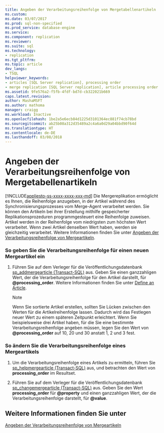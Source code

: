 ```yaml
---
title: Angeben der Verarbeitungsreihenfolge von Mergetabellenartikeln | Microsoft-Dokumentation
ms.custom: 
ms.date: 03/07/2017
ms.prod: sql-non-specified
ms.prod_service: database-engine
ms.service: 
ms.component: replication
ms.reviewer: 
ms.suite: sql
ms.technology:
- replication
ms.tgt_pltfrm: 
ms.topic: article
dev_langs:
- TSQL
helpviewer_keywords:
- articles [SQL Server replication], processing order
- merge replication [SQL Server replication], article processing order
ms.assetid: 9fe576a2-f5fb-4fdf-bd7d-cb322021b669
caps.latest.revision: 
author: MashaMSFT
ms.author: mathoma
manager: craigg
ms.workload: Inactive
ms.openlocfilehash: 1be2a5e6ecb84d1225d3101364ec881f74cb78bd
ms.sourcegitcommit: ab25b08a312d35489a2c4a6a0d29a04bbd90f64d
ms.translationtype: HT
ms.contentlocale: de-DE
ms.lasthandoff: 03/08/2018
---
```

# <a name="specify-the-processing-order-of-merge-table-articles"></a>Angeben der Verarbeitungsreihenfolge von Mergetabellenartikeln
[!INCLUDE[appliesto-ss-xxxx-xxxx-xxx-md](../../../includes/appliesto-ss-xxxx-xxxx-xxx-md.md)]
  Die Mergereplikation ermöglicht es Ihnen, die Reihenfolge anzugeben, in der Artikel während des Synchronisierungsprozesses vom Merge-Agent verarbeitet werden. Sie können den Artikeln bei ihrer Erstellung mithilfe gespeicherter Replikationsprozeduren programmgesteuert eine Reihenfolge zuweisen. Artikel werden in der Reihenfolge vom niedrigsten zum höchsten Wert verarbeitet. Wenn zwei Artikel denselben Wert haben, werden sie gleichzeitig verarbeitet. Weitere Informationen finden Sie unter [Angeben der Verarbeitungsreihenfolge von Mergeartikeln](../../../relational-databases/replication/merge/specify-the-processing-order-of-merge-articles.md).  
  
### <a name="to-specify-the-processing-order-for-a-new-merge-article"></a>So geben Sie die Verarbeitungsreihenfolge für einen neuen Mergeartikel ein  
  
1.  Führen Sie auf dem Verleger für die Veröffentlichungsdatenbank [sp_addmergearticle &#40;Transact-SQL&#41;](../../../relational-databases/system-stored-procedures/sp-addmergearticle-transact-sql.md) aus. Geben Sie einen ganzzahligen Wert, der die Verarbeitungsreihenfolge für den Artikel darstellt, für **@processing_order**. Weitere Informationen finden Sie unter [Define an Article](../../../relational-databases/replication/publish/define-an-article.md).  
  
    > [!NOTE]  
    >  Wenn Sie sortierte Artikel erstellen, sollten Sie Lücken zwischen den Werten für die Artikelreihenfolge lassen. Dadurch wird das Festlegen neuer Wert zu einem späteren Zeitpunkt erleichtert. Wenn Sie beispielsweise drei Artikel haben, für die Sie eine bestimmte Verarbeitungsreihenfolge angeben müssen, legen Sie den Wert von **@processing_order** auf 10, 20 und 30 anstatt 1, 2 und 3 fest.  
  
### <a name="to-change-the-processing-order-of-a-merge-article"></a>So ändern Sie die Verarbeitungsreihenfolge eines Mergeartikels  
  
1.  Um die Verarbeitungsreihenfolge eines Artikels zu ermitteln, führen Sie [sp_helpmergearticle &#40;Transact-SQL&#41;](../../../relational-databases/system-stored-procedures/sp-helpmergearticle-transact-sql.md) aus, und betrachten den Wert von **processing_order** im Resultset.  
  
2.  Führen Sie auf dem Verleger für die Veröffentlichungsdatenbank [sp_changemergearticle &#40;Transact-SQL&#41;](../../../relational-databases/system-stored-procedures/sp-changemergearticle-transact-sql.md) aus. Geben Sie den Wert **processing_order** für **@property** und einen ganzzahligen Wert, der die Verarbeitungsreihenfolge darstellt, für **@value**.  
  
## <a name="see-also"></a>Weitere Informationen finden Sie unter  
 [Angeben der Verarbeitungsreihenfolge von Mergeartikeln](../../../relational-databases/replication/merge/specify-the-processing-order-of-merge-articles.md)  
  
  
